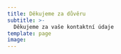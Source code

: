 ```yaml
---
title: Děkujeme za důvěru
subtitle: >-
  Děkujeme za vaše kontaktní údaje
template: page
image: 
---
```

